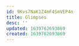```yaml
---
id: 9Kvs7NaK1Z4mF4SmVEP4n
title: Glimpses
desc: ''
updated: 1639762693869
created: 1639762693869
---
```


